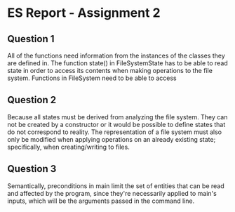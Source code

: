 # ES Report - Assignment 2

## Question 1

All of the functions need information from the instances of the classes they are defined in.
The function state() in FileSystemState has to be able to read
state in order to access its contents when making operations to the file system.
Functions in FileSystem need to be able to access 

## Question 2

Because all states must be derived from analyzing the file system. They can not be created by a constructor or it would be possible to define
states that do not correspond to reality.
The representation of a file system must also only be modified when applying operations on an already existing state; specifically, when
creating/writing to files.

## Question 3

Semantically, preconditions in main limit the set of entities that can be read and affected by the program, since they're necessarily applied to main's inputs, which will be the arguments passed in the command line.
